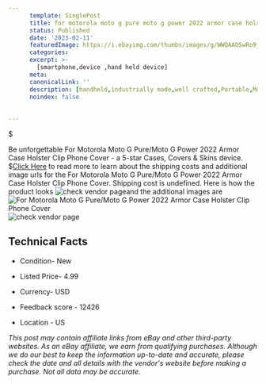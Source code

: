 ```yaml
---
      template: SinglePost
      title: for motorola moto g pure moto g power 2022 armor case holster clip phone cover
      status: Published
      date: '2023-02-11'
      featuredImage: https://i.ebayimg.com/thumbs/images/g/WWQAAOSwRo9jxnGb/s-l225.jpg
      categories: 
      excerpt: >-
        [smartphone,device ,hand held device]
      meta:
      canonicalLink: ''
      description: [handheld,industrially made,well crafted,Portable,Mobile,Compact,Convenient,Lightweight,Maneuverable,Man-portable,Miniature,Carriable,Hand-held,Light,Holdable,Transportable,Mobile device,Pocket-sized,On-the-go,Wireless,Cordless,Compact size,Convenient size, smartphone,device ,hand held device]
      noindex: false
      
        
---
```

$

Be unforgettable For Motorola Moto G Pure/Moto G Power 2022 Armor Case Holster Clip Phone Cover - a 5-star Cases, Covers & Skins device.
$[Click Here](https://www.ebay.com/itm/394424209827?hash=item5bd583d1a3%3Ag%3AWWQAAOSwRo9jxnGb&mkevt=1&mkcid=1&mkrid=711-53200-19255-0&campid=%253CePNCampaignId%253E&customid=%253CreferenceId%253E&toolid=10049) to read more to learn about the shipping costs and additional image urls for the For Motorola Moto G Pure/Moto G Power 2022 Armor Case Holster Clip Phone Cover. Shipping cost is undefined. Here is how the product looks ![check vendor page](https://i.ebayimg.com/thumbs/images/g/WWQAAOSwRo9jxnGb/s-l225.jpg)and the additional images are![For Motorola Moto G Pure/Moto G Power 2022 Armor Case Holster Clip Phone Cover](https://i.ebayimg.com/images/g/WWQAAOSwRo9jxnGb/s-l1200.jpg)![check vendor page](https://origin-galleryplus.ebayimg.com/ws/web/394424209827_2_0_1/225x225.jpg,https://origin-galleryplus.ebayimg.com/ws/web/394424209827_3_0_1/225x225.jpg,https://origin-galleryplus.ebayimg.com/ws/web/394424209827_4_0_1/225x225.jpg,https://origin-galleryplus.ebayimg.com/ws/web/394424209827_5_0_1/225x225.jpg,https://origin-galleryplus.ebayimg.com/ws/web/394424209827_6_0_1/225x225.jpg,https://origin-galleryplus.ebayimg.com/ws/web/394424209827_7_0_1/225x225.jpg,https://origin-galleryplus.ebayimg.com/ws/web/394424209827_8_0_1/225x225.jpg,https://origin-galleryplus.ebayimg.com/ws/web/394424209827_9_0_1/225x225.jpg,https://origin-galleryplus.ebayimg.com/ws/web/394424209827_10_0_1/225x225.jpg,https://origin-galleryplus.ebayimg.com/ws/web/394424209827_11_0_1/225x225.jpg,https://origin-galleryplus.ebayimg.com/ws/web/394424209827_12_0_1/225x225.jpg,https://origin-galleryplus.ebayimg.com/ws/web/394424209827_13_0_1/225x225.jpg,https://origin-galleryplus.ebayimg.com/ws/web/394424209827_14_0_1/225x225.jpg,https://origin-galleryplus.ebayimg.com/ws/web/394424209827_15_0_1/225x225.jpg,https://origin-galleryplus.ebayimg.com/ws/web/394424209827_16_0_1/225x225.jpg)



 ## Technical Facts 



     
      

 - Condition- New 


      

 - Listed Price- 4.99 


      

 - Currency- USD 


      

 - Feedback score - 12426 


      

 - Location - US 


      
      

 *_This post may contain affiliate links from eBay and other third-party websites. As an eBay affiliate, we earn from qualifying purchases. Although we do our best to keep the information up-to-date and accurate, please check the date and all details with the vendor's website before making a purchase. Not all data may be accurate._*






